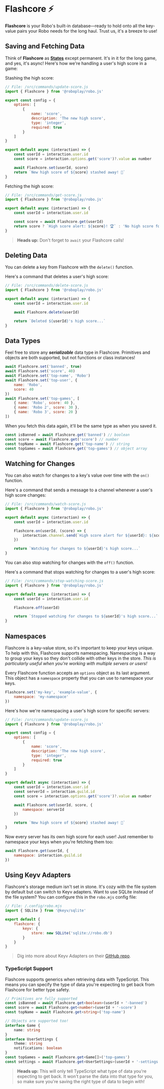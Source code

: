 # Flashcore ⚡

**Flashcore** is your Robo's built-in database—ready to hold onto all the key-value pairs your Robo needs for the long haul. Trust us, it's a breeze to use!

## Saving and Fetching Data

Think of **Flashcore** as **[States](/docs/basics/states)** except permanent. It's in it for the long game, and yes, it's async! Here's how we're handling a user's high score in a game:

Stashing the high score:

```javascript
// File: /src/commands/update-score.js
import { Flashcore } from '@roboplay/robo.js'

export const config = {
	options: [
		{
			name: 'score',
			description: 'The new high score',
			type: 'integer',
			required: true
		}
	]
}

export default async (interaction) => {
	const userId = interaction.user.id
	const score = interaction.options.get('score')?.value as number

	await Flashcore.set(userId, score)
	return `New high score of ${score} stashed away! 🎉`
}
```

Fetching the high score:

```javascript
// File: /src/commands/get-score.js
import { Flashcore } from '@roboplay/robo.js'

export default async (interaction) => {
	const userId = interaction.user.id

	const score = await Flashcore.get(userId)
	return score ? `High score alert: ${score}! 🏆` : 'No high score found. Game time! 🎮'
}
```

> **Heads up:** Don't forget to `await` your Flashcore calls!

## Deleting Data

You can delete a key from Flashcore with the `delete()` function.

Here's a command that deletes a user's high score:

```javascript
// File: /src/commands/delete-score.js
import { Flashcore } from '@roboplay/robo.js'

export default async (interaction) => {
	const userId = interaction.user.id

	await Flashcore.delete(userId)

	return `Deleted ${userId}'s high score...`
}
```

## Data Types

Feel free to store any **_serializable_** data type in Flashcore. Primitives and objects are both supported, but not functions or class instances!

```javascript
await Flashcore.set('banned', true)
await Flashcore.set('score', 40)
await Flashcore.set('top-name', 'Robo')
await Flashcore.set('top-user', {
	name: 'Robo',
	score: 40
})
await Flashcore.set('top-games', [
	{ name: 'Robo', score: 40 },
	{ name: 'Robo 2', score: 30 },
	{ name: 'Robo 3', score: 20 }
])
```

When you fetch this data again, it'll be the same type as when you saved it.

```javascript
const isBanned = await Flashcore.get('banned') // boolean
const score = await Flashcore.get('score') // number
const topName = await Flashcore.get('top-name') // string
const topGames = await Flashcore.get('top-games') // object array
```

## Watching for Changes

You can also watch for changes to a key's value over time with the `on()` function.

Here's a command that sends a message to a channel whenever a user's high score changes:

```javascript
// File: /src/commands/watch-score.js
import { Flashcore } from '@roboplay/robo.js'

export default async (interaction) => {
	const userId = interaction.user.id

	Flashcore.on(userId, (score) => {
		interaction.channel.send(`High score alert for ${userId}: ${score}! 🏆`)
	})

	return `Watching for changes to ${userId}'s high score...`
}
```

You can also stop watching for changes with the `off()` function.

Here's a command that stops watching for changes to a user's high score:

```javascript
// File: /src/commands/stop-watching-score.js
import { Flashcore } from '@roboplay/robo.js'

export default async (interaction) => {
	const userId = interaction.user.id

	Flashcore.off(userId)

	return `Stopped watching for changes to ${userId}'s high score...`
}
```

## Namespaces

Flashcore is a key-value store, so it's important to keep your keys unique. To help with this, Flashcore supports namespacing. Namespacing is a way to group your keys so they don't collide with other keys in the store. _This is particularly useful when you're working with multiple servers or users!_

Every Flashcore function accepts an `options` object as its last argument. This object has a `namespace` property that you can use to namespace your keys.

```javascript
Flashcore.set('my-key', 'example-value', {
	namespace: 'my-namespace'
})
```

Here's how we're namespacing a user's high score for specific servers:

```javascript
// File: /src/commands/update-score.js
import { Flashcore } from '@roboplay/robo.js'

export const config = {
	options: [
		{
			name: 'score',
			description: 'The new high score',
			type: 'integer',
			required: true
		}
	]
}

export default async (interaction) => {
	const userId = interaction.user.id
	const serverId = interaction.guild.id
	const score = interaction.options.get('score')?.value as number

	await Flashcore.set(userId, score, {
		namespace: serverId
	})

	return `New high score of ${score} stashed away! 🎉`
}
```

Now every server has its own high score for each user! Just remember to namespace your keys when you're fetching them too:

```javascript
await Flashcore.get(userId, {
	namespace: interaction.guild.id
})
```

## Using Keyv Adapters

Flashcore's storage medium isn't set in stone. It's cozy with the file system by default but can switch to Keyv adapters. Want to use SQLite instead of the file system? You can configure this in the `robo.mjs` config file:

```javascript
// File: /.config/robo.mjs
import { SQLite } from '@keyv/sqlite'

export default {
	flashcore: {
		keyv: {
			store: new SQLite('sqlite://robo.db')
		}
	}
}
```

> Dig into more about Keyv Adapters on their [GitHub repo](https://github.com/jaredwray/keyv/tree/main#storage-adapters).

### TypeScript Support

Flashcore supports generics when retrieving data with TypeScript. This means you can specify the type of data you're expecting to get back from Flashcore for better type safety.

```typescript
// Primitives are fully supported
const isBanned = await Flashcore.get<boolean>(userId + '-banned')
const score = await Flashcore.get<number>(userId + '-score')
const topName = await Flashcore.get<string>('top-name')

// Objects are supported too!
interface Game {
	name: string
}
interface UserSettings {
	theme: string
	notifications: boolean
}
const topGames = await Flashcore.get<Game[]>('top-games')
const settings = await Flashcore.get<UserSettings>(userId + '-settings')
```

> **Heads up:** This will only tell TypeScript what type of data you're expecting to get back. It won't parse the data into that type for you, so make sure you're saving the right type of data to begin with!

